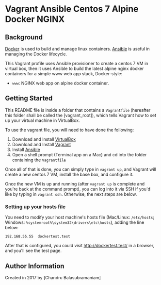 # Vagrant Ansible Centos 7 Alpine Docker NGINX


## Background

[Docker](https://www.docker.com/) is used to build and manage linux containers. [Ansible](http://www.ansible.com/) is useful in managing the Docker lifecycle.

This Vagrant profile uses Ansible provisioner to create a centos 7 VM in virtual box, then it uses Ansible to build the latest alpine nginx docker containers for a simple www web app stack, Docker-style:

  - `www`: NGINX web app on alpine docker container.
 

## Getting Started

This README file is inside a folder that contains a `Vagrantfile` (hereafter this folder shall be called the [vagrant_root]), which tells Vagrant how to set up your virtual machine in VirtualBox.

To use the vagrant file, you will need to have done the following:

  1. Download and Install [VirtualBox](https://www.virtualbox.org/wiki/Downloads)
  2. Download and Install [Vagrant](https://www.vagrantup.com/downloads.html)
  3. Install [Ansible](http://docs.ansible.com/intro_installation.html)
  4. Open a shell prompt (Terminal app on a Mac) and cd into the folder containing the `Vagrantfile`
  
Once all of that is done, you can simply type in `vagrant up`, and Vagrant will create a new centos 7 VM, install the base box, and configure it.

Once the new VM is up and running (after `vagrant up` is complete and you're back at the command prompt), you can log into it via SSH if you'd like by typing in `vagrant ssh`. Otherwise, the next steps are below.

### Setting up your hosts file

You need to modify your host machine's hosts file (Mac/Linux: `/etc/hosts`; Windows: `%systemroot%\system32\drivers\etc\hosts`), adding the line below:

    192.168.55.55  dockertest.test

After that is configured, you could visit http://dockertest.test/ in a browser, and you'll see the test page.

## Author Information

Created in 2017 by [Chandru Balasubramaniam]
